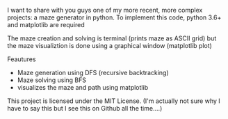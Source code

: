 I want to share with you guys one of my more recent, more complex projects: a maze generator in python. To implement this code, python 3.6+ and matplotlib are required 

The maze creation and solving is terminal (prints maze as ASCII grid) but the maze visualiztion is done using a graphical window (matplotlib plot)

Feautures
- Maze generation using DFS (recursive backtracking)
- Maze solving using BFS
- visualizes the maze and path using matplotlib

This project is licensed under the MIT License. (I'm actually not sure why I have to say this but I see this on Github all the time....)
